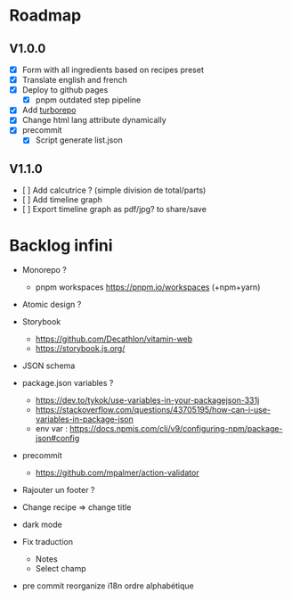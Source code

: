 # Roadmap
## V1.0.0
- [x] Form with all ingredients based on recipes preset
- [x] Translate english and french
- [x] Deploy to github pages
  - [x] pnpm outdated step pipeline
- [x] Add [turborepo](https://turbo.build/repo/docs)
- [x] Change html lang attribute dynamically
- [x] precommit
  - [x] Script generate list.json

## V1.1.0
- [ ] Add calcutrice ? (simple division de total/parts)
- [ ] Add timeline graph
- [ ] Export timeline graph as pdf/jpg? to share/save


# Backlog infini
- Monorepo ?
  - pnpm workspaces https://pnpm.io/workspaces (+npm+yarn)
- Atomic design ?
- Storybook
  - https://github.com/Decathlon/vitamin-web
  - https://storybook.js.org/
- JSON schema

- package.json variables ?
  - https://dev.to/tykok/use-variables-in-your-packagejson-331j
  - https://stackoverflow.com/questions/43705195/how-can-i-use-variables-in-package-json
  - env var : https://docs.npmjs.com/cli/v9/configuring-npm/package-json#config
- precommit
  - https://github.com/mpalmer/action-validator
- Rajouter un footer ?
- Change recipe => change title
- dark mode
- Fix traduction
  - Notes
  - Select champ
- pre commit reorganize i18n ordre alphabétique
